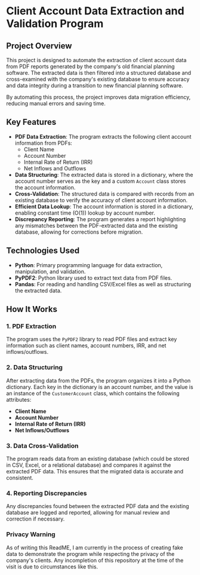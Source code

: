 # Client Account Data Extraction and Validation Program

## Project Overview

This project is designed to automate the extraction of client account data from PDF reports generated by the company's old financial planning software. The extracted data is then filtered into a structured database and cross-examined with the company's existing database to ensure accuracy and data integrity during a transition to new financial planning software.

By automating this process, the project improves data migration efficiency, reducing manual errors and saving time.

## Key Features

- **PDF Data Extraction**: The program extracts the following client account information from PDFs:
  - Client Name
  - Account Number
  - Internal Rate of Return (IRR)
  - Net Inflows and Outflows
- **Data Structuring**: The extracted data is stored in a dictionary, where the account number serves as the key and a custom `Account` class stores the account information.
- **Cross-Validation**: The structured data is compared with records from an existing database to verify the accuracy of client account information.
- **Efficient Data Lookup**: The account information is stored in a dictionary, enabling constant time (O(1)) lookup by account number.
- **Discrepancy Reporting**: The program generates a report highlighting any mismatches between the PDF-extracted data and the existing database, allowing for corrections before migration.

## Technologies Used

- **Python**: Primary programming language for data extraction, manipulation, and validation.
- **PyPDF2**: Python library used to extract text data from PDF files.
- **Pandas**: For reading and handling CSV/Excel files as well as structuring the extracted data.


## How It Works

### 1. PDF Extraction
The program uses the `PyPDF2` library to read PDF files and extract key information such as client names, account numbers, IRR, and net inflows/outflows.

### 2. Data Structuring
After extracting data from the PDFs, the program organizes it into a Python dictionary. Each key in the dictionary is an account number, and the value is an instance of the `CustomerAccount` class, which contains the following attributes:
- **Client Name**
- **Account Number**
- **Internal Rate of Return (IRR)**
- **Net Inflows/Outflows**

### 3. Data Cross-Validation
The program reads data from an existing database (which could be stored in CSV, Excel, or a relational database) and compares it against the extracted PDF data. This ensures that the migrated data is accurate and consistent.

### 4. Reporting Discrepancies
Any discrepancies found between the extracted PDF data and the existing database are logged and reported, allowing for manual review and correction if necessary.

### Privacy Warning
As of writing this ReadME, I am currently in the process of creating fake data to demonstrate the program while respecting the privacy of the company's clients. Any incompletion of this repository at the time of the visit is due to circumstances like this. 

